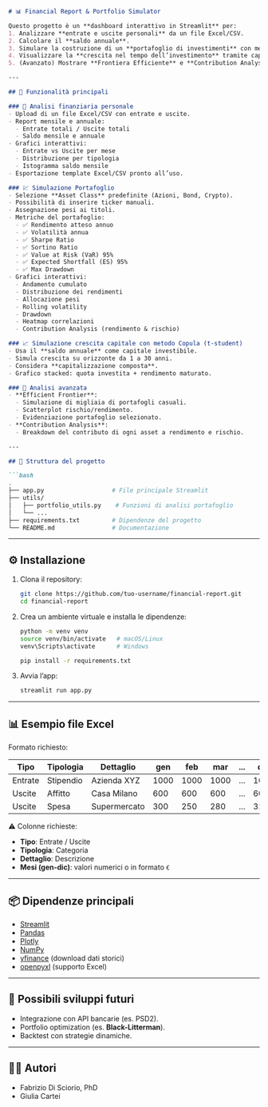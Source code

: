 ````markdown
# 📊 Financial Report & Portfolio Simulator

Questo progetto è un **dashboard interattivo in Streamlit** per:
1. Analizzare **entrate e uscite personali** da un file Excel/CSV.
2. Calcolare il **saldo annuale**.
3. Simulare la costruzione di un **portafoglio di investimenti** con metriche di rischio/rendimento.
4. Visualizzare la **crescita nel tempo dell’investimento** tramite capitalizzazione composta.
5. (Avanzato) Mostrare **Frontiera Efficiente** e **Contribution Analysis**.

---

## 🚀 Funzionalità principali

### 📒 Analisi finanziaria personale
- Upload di un file Excel/CSV con entrate e uscite.
- Report mensile e annuale:
  - Entrate totali / Uscite totali
  - Saldo mensile e annuale
- Grafici interattivi:
  - Entrate vs Uscite per mese
  - Distribuzione per tipologia
  - Istogramma saldo mensile
- Esportazione template Excel/CSV pronto all’uso.

### 💹 Simulazione Portafoglio
- Selezione **Asset Class** predefinite (Azioni, Bond, Crypto).
- Possibilità di inserire ticker manuali.
- Assegnazione pesi ai titoli.
- Metriche del portafoglio:
  - ✅ Rendimento atteso annuo
  - ✅ Volatilità annua
  - ✅ Sharpe Ratio
  - ✅ Sortino Ratio
  - ✅ Value at Risk (VaR) 95%
  - ✅ Expected Shortfall (ES) 95%
  - ✅ Max Drawdown
- Grafici interattivi:
  - Andamento cumulato
  - Distribuzione dei rendimenti
  - Allocazione pesi
  - Rolling volatility
  - Drawdown
  - Heatmap correlazioni
  - Contribution Analysis (rendimento & rischio)

### 📈 Simulazione crescita capitale con metodo Copula (t-student)
- Usa il **saldo annuale** come capitale investibile.
- Simula crescita su orizzonte da 1 a 30 anni.
- Considera **capitalizzazione composta**.
- Grafico stacked: quota investita + rendimento maturato.

### 🧮 Analisi avanzata
- **Efficient Frontier**:  
  - Simulazione di migliaia di portafogli casuali.  
  - Scatterplot rischio/rendimento.  
  - Evidenziazione portafoglio selezionato.  
- **Contribution Analysis**:  
  - Breakdown del contributo di ogni asset a rendimento e rischio.  

---

## 📂 Struttura del progetto

```bash
.
├── app.py                   # File principale Streamlit
├── utils/
│   ├── portfolio_utils.py    # Funzioni di analisi portafoglio
│   └── ...
├── requirements.txt         # Dipendenze del progetto
└── README.md                # Documentazione
````

---

## ⚙️ Installazione

1. Clona il repository:

   ```bash
   git clone https://github.com/tuo-username/financial-report.git
   cd financial-report
   ```

2. Crea un ambiente virtuale e installa le dipendenze:

   ```bash
   python -m venv venv
   source venv/bin/activate   # macOS/Linux
   venv\Scripts\activate      # Windows

   pip install -r requirements.txt
   ```

3. Avvia l’app:

   ```bash
   streamlit run app.py
   ```

---

## 📊 Esempio file Excel

Formato richiesto:

| Tipo    | Tipologia | Dettaglio    | gen  | feb  | mar  | ... | dic  |
| ------- | --------- | ------------ | ---- | ---- | ---- | --- | ---- |
| Entrate | Stipendio | Azienda XYZ  | 1000 | 1000 | 1000 | ... | 1000 |
| Uscite  | Affitto   | Casa Milano  | 600  | 600  | 600  | ... | 600  |
| Uscite  | Spesa     | Supermercato | 300  | 250  | 280  | ... | 310  |

⚠️ Colonne richieste:

* **Tipo**: Entrate / Uscite
* **Tipologia**: Categoria
* **Dettaglio**: Descrizione
* **Mesi (gen-dic)**: valori numerici o in formato `€`

---

## 📦 Dipendenze principali

* [Streamlit](https://streamlit.io/)
* [Pandas](https://pandas.pydata.org/)
* [Plotly](https://plotly.com/python/)
* [NumPy](https://numpy.org/)
* [yfinance](https://pypi.org/project/yfinance/) (download dati storici)
* [openpyxl](https://openpyxl.readthedocs.io/) (supporto Excel)

---

## 🔮 Possibili sviluppi futuri

* Integrazione con API bancarie (es. PSD2).
* Portfolio optimization (es. **Black-Litterman**).
* Backtest con strategie dinamiche.

---

## 👨‍💻 Autori

* Fabrizio Di Sciorio, PhD
* Giulia Cartei

```

